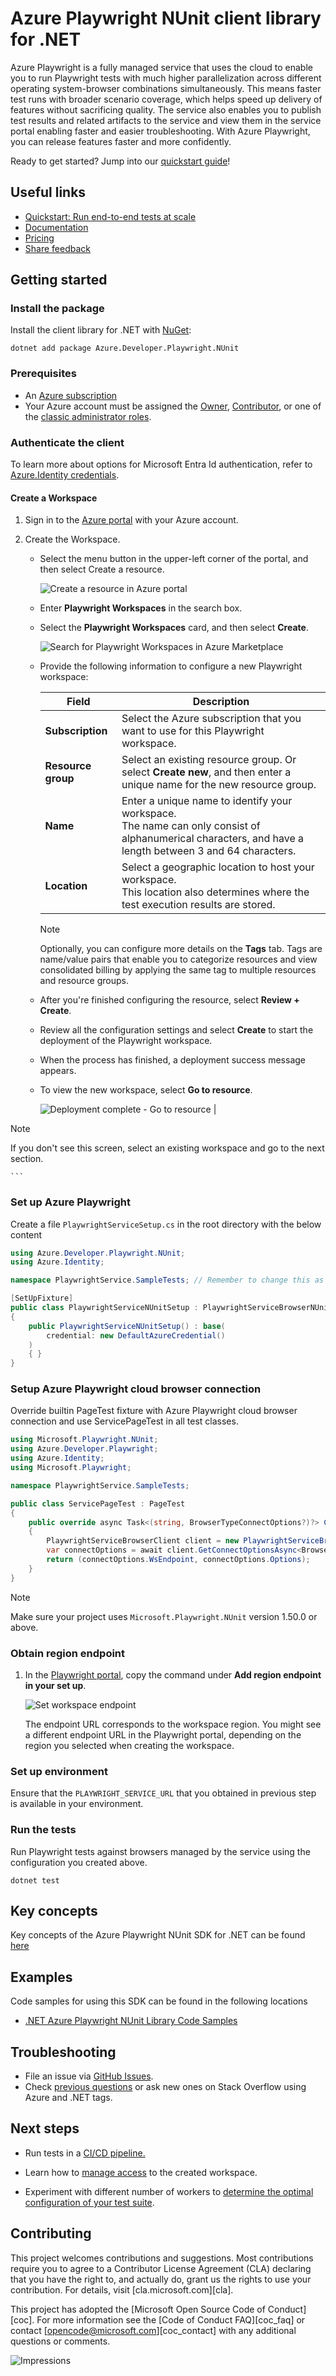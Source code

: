 # Azure Playwright NUnit client library for .NET

Azure Playwright is a fully managed service that uses the cloud to enable you to run Playwright tests with much higher parallelization across different operating system-browser combinations simultaneously. This means faster test runs with broader scenario coverage, which helps speed up delivery of features without sacrificing quality. The service also enables you to publish test results and related artifacts to the service and view them in the service portal enabling faster and easier troubleshooting. With Azure Playwright, you can release features faster and more confidently.

Ready to get started? Jump into our [quickstart guide](https://github.com/Azure/azure-sdk-for-net/tree/main/sdk/loadtestservice/Azure.Developer.Playwright.NUnit/README.md#getting-started)!

## Useful links

-   [Quickstart: Run end-to-end tests at scale](https://aka.ms/pww/docs/quickstart)
-   [Documentation](https://aka.ms/pww/docs)
-   [Pricing](https://aka.ms/pww/docs/pricing)
-   [Share feedback](https://aka.ms/pww/docs/feedback)

## Getting started

### Install the package

Install the client library for .NET with [NuGet](https://www.nuget.org/):

```dotnetcli
dotnet add package Azure.Developer.Playwright.NUnit
```

### Prerequisites

-   An [Azure subscription](https://azure.microsoft.com/free/dotnet/)
-   Your Azure account must be assigned the [Owner](https://learn.microsoft.com/azure/role-based-access-control/built-in-roles#owner), [Contributor](https://learn.microsoft.com/azure/role-based-access-control/built-in-roles#contributor), or one of the [classic administrator roles](https://learn.microsoft.com/azure/role-based-access-control/rbac-and-directory-admin-roles#classic-subscription-administrator-roles).

### Authenticate the client

To learn more about options for Microsoft Entra Id authentication, refer to [Azure.Identity credentials](https://github.com/Azure/azure-sdk-for-net/tree/main/sdk/identity/Azure.Identity#credentials).

#### Create a Workspace

1. Sign in to the [Azure portal](https://portal.azure.com/) with your Azure account.

1. Create the Workspace.

   - Select the menu button in the upper-left corner of the portal, and then select Create a resource.

     ![Create a resource in Azure portal](https://aka.ms/pww/docs/createurlsnapshot)

   - Enter **Playwright Workspaces** in the search box.

   - Select the **Playwright Workspaces** card, and then select **Create**.

     ![Search for Playwright Workspaces in Azure Marketplace](https://aka.ms/pww/docs/searchurlsnapshot)

   - Provide the following information to configure a new Playwright workspace:

     | Field | Description |
     |-------|-------------|
     | **Subscription** | Select the Azure subscription that you want to use for this Playwright workspace. |
     | **Resource group** | Select an existing resource group. Or select **Create new**, and then enter a unique name for the new resource group. |
     | **Name** | Enter a unique name to identify your workspace.<br/>The name can only consist of alphanumerical characters, and have a length between 3 and 64 characters. |
     | **Location** | Select a geographic location to host your workspace.<br/>This location also determines where the test execution results are stored. |

     > [!NOTE]
     > Optionally, you can configure more details on the **Tags** tab. Tags are name/value pairs that enable you to categorize resources and view consolidated billing by applying the same tag to multiple resources and resource groups.

   - After you're finished configuring the resource, select **Review + Create**.

   - Review all the configuration settings and select **Create** to start the deployment of the Playwright workspace.

   - When the process has finished, a deployment success message appears.

   - To view the new workspace, select **Go to resource**.

     ![Deployment complete - Go to resource](https://aka.ms/pww/docs/deploymenturlsnapshot)
                                      |

> [!NOTE]
> If you don't see this screen, select an existing workspace and go to the next section.

    ```

### Set up Azure Playwright

Create a file `PlaywrightServiceSetup.cs` in the root directory with the below content

```C# Snippet:NUnit_Sample1_SimpleSetup
using Azure.Developer.Playwright.NUnit;
using Azure.Identity;

namespace PlaywrightService.SampleTests; // Remember to change this as per your project namespace

[SetUpFixture]
public class PlaywrightServiceNUnitSetup : PlaywrightServiceBrowserNUnit
{
    public PlaywrightServiceNUnitSetup() : base(
        credential: new DefaultAzureCredential()
    )
    { }
}
```

### Setup Azure Playwright cloud browser connection

Override builtin PageTest fixture with Azure Playwright cloud browser connection and use ServicePageTest in all test classes.

```csharp
using Microsoft.Playwright.NUnit;
using Azure.Developer.Playwright;
using Azure.Identity;
using Microsoft.Playwright;

namespace PlaywrightService.SampleTests;

public class ServicePageTest : PageTest
{
    public override async Task<(string, BrowserTypeConnectOptions?)?> ConnectOptionsAsync()
    {
        PlaywrightServiceBrowserClient client = new PlaywrightServiceBrowserClient(credential: new DefaultAzureCredential());
        var connectOptions = await client.GetConnectOptionsAsync<BrowserTypeConnectOptions>();
        return (connectOptions.WsEndpoint, connectOptions.Options);
    }
}
```

> [!NOTE]
> Make sure your project uses `Microsoft.Playwright.NUnit` version 1.50.0 or above.

### Obtain region endpoint

1. In the [Playwright portal](https://portal.azure.com/), copy the command under **Add region endpoint in your set up**.

    ![Set workspace endpoint](https://aka.ms/pww/docs/copyurlsnapshot)

    The endpoint URL corresponds to the workspace region. You might see a different endpoint URL in the Playwright portal, depending on the region you selected when creating the workspace.

### Set up environment

Ensure that the `PLAYWRIGHT_SERVICE_URL` that you obtained in previous step is available in your environment.

### Run the tests

Run Playwright tests against browsers managed by the service using the configuration you created above.

```dotnetcli
dotnet test
```

## Key concepts

Key concepts of the Azure Playwright NUnit SDK for .NET can be found [here](https://aka.ms/pww/docs/overview)

## Examples

Code samples for using this SDK can be found in the following locations

-   [.NET Azure Playwright NUnit Library Code Samples](https://aka.ms/pww/samples)

## Troubleshooting

-   File an issue via [GitHub Issues](https://github.com/Azure/azure-sdk-for-net/issues).
-   Check [previous questions](https://stackoverflow.com/questions/tagged/azure+.net) or ask new ones on Stack Overflow using Azure and .NET tags.

## Next steps

-   Run tests in a [CI/CD pipeline.](https://aka.ms/pww/docs/configure-pipeline)

-   Learn how to [manage access](https://aka.ms/pww/docs/manage-access) to the created workspace.

-   Experiment with different number of workers to [determine the optimal configuration of your test suite](https://aka.ms/pww/docs/parallelism).

## Contributing

This project welcomes contributions and suggestions. Most contributions require
you to agree to a Contributor License Agreement (CLA) declaring that you have
the right to, and actually do, grant us the rights to use your contribution. For
details, visit [cla.microsoft.com][cla].

This project has adopted the [Microsoft Open Source Code of Conduct][coc].
For more information see the [Code of Conduct FAQ][coc_faq] or contact
[opencode@microsoft.com][coc_contact] with any additional questions or comments.

![Impressions](https://azure-sdk-impressions.azurewebsites.net/api/impressions/azure-sdk-for-net/sdk/loadtestservice/Azure.Developer.Playwright.NUnit/README.png)
